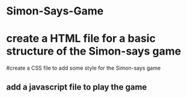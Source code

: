 # Simon-Says-Game
# create a HTML file for a basic structure of the Simon-says game
#create a CSS file to add some style for the Simon-says game
## add a javascript file to play the game
